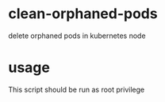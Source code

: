 # clean-orphaned-pods
delete orphaned pods in kubernetes node
# usage
This script should be run as root privilege
